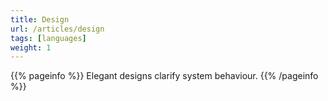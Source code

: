 ```yaml
---
title: Design
url: /articles/design
tags: [languages]
weight: 1
---
```


{{% pageinfo %}}
Elegant designs clarify system behaviour.
{{% /pageinfo %}}
